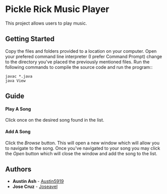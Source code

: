 # Pickle Rick Music Player

This project allows users to play music.

## Getting Started
Copy the files and folders provided to a location on your computer. Open your prefered command line interpreter (I prefer Command Prompt)  change to the directory you've placed the previously mentioned files. Run the following commands to compile the source code and run the program::
```
javac *.java
java View
```

## Guide
#### Play A Song
Click once on the desired song found in the list.
#### Add A Song
Click the *Browse* button. This will open a new window which will allow you to navigate to the song. Once you've navigated to your song you may click the *Open* button which will close the window and add the song to the list.


## Authors
* **Austin Ash** - [Austin5919](https://github.com/austin5919)
* **Jose Cruz** - [Joseavel](https://github.com/joseavel)
